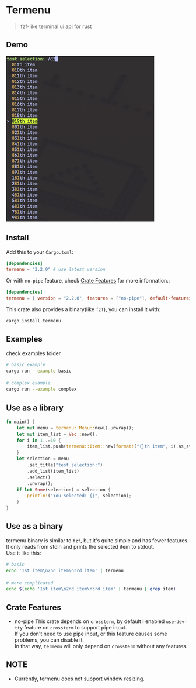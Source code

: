 # Termenu

> fzf-like terminal ui api for rust

## Demo

![demo](https://github.com/sshelll/assets/blob/master/termenu/termenu.jpg?raw=true)

## Install

Add this to your `Cargo.toml`:

```toml
[dependencies]
termenu = "2.2.0" # use latest version
```

Or with `no-pipe` feature, check [Crate Features](#crate-features) for more information.:

```toml
[dependencies]
termenu = { version = "2.2.0", features = ["no-pipe"], default-features = false }
```

This crate also provides a binary(like `fzf`), you can install it with:

```bash
cargo install termenu
```

## Examples

check examples folder

```bash
# basic example
cargo run --example basic

# complex example
cargo run --example complex
```

## Use as a library

```rust
fn main() {
    let mut menu = termenu::Menu::new().unwrap();
    let mut item_list = Vec::new();
    for i in 1..=10 {
        item_list.push(termenu::Item::new(format!("{}th item", i).as_str(), i));
    }
    let selection = menu
        .set_title("test selection:")
        .add_list(item_list)
        .select()
        .unwrap();
    if let Some(selection) = selection {
        println!("You selected: {}", selection);
    }
}
```

## Use as a binary

termenu binary is similar to `fzf`, but it's quite simple and has fewer features.  
It only reads from stdin and prints the selected item to stdout.  
Use it like this:

```bash
# basic
echo '1st item\n2nd item\n3rd item' | termenu

# more complicated
echo $(echo '1st item\n2nd item\n3rd item' | termenu | grep item)
```

## Crate Features

- no-pipe
  This crate depends on `crossterm`, by default I enabled `use-dev-tty` feature on `crossterm` to support pipe input.  
  If you don't need to use pipe input, or this feature causes some problems, you can disable it.  
  In that way, `termenu` will only depend on `crossterm` without any features.

## NOTE

- Currently, termenu does not support window resizing.
